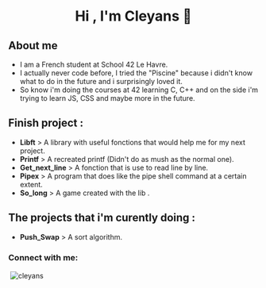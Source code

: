 <h1 align="center">Hi , I'm Cleyans 👋</h1>

<h2 align="left">About me</h3>

- I am a French student at School 42 Le Havre.
- I actually never code before, I tried the "Piscine" because i didn't know what to do in the future and i surprisingly loved it.
- So know i'm doing the courses at 42 learning C, C++ and on the side i'm trying to learn JS, CSS and maybe more in the future.

<h2 align="left">Finish project :</h2>

- **Libft** > A library with useful fonctions that would help me for my next project.
- **Printf** > A recreated printf (Didn't do as mush as the normal one).
- **Get_next_line** > A fonction that is use to read line by line.
- **Pipex** > A program that does like the pipe shell command at a certain extent.
- **So_long** > A game created with the lib <MiniLibX>.

<h2>The projects that i'm curently doing :</h2>

- **Push_Swap** > A sort algorithm.

<h3 align="left">Connect with me:</h3>
<p align="left">
</p>

<p>&nbsp;<img align="center" src="https://github-readme-stats.vercel.app/api?username=cleyans&show_icons=true&locale=en" alt="cleyans" /></p>
